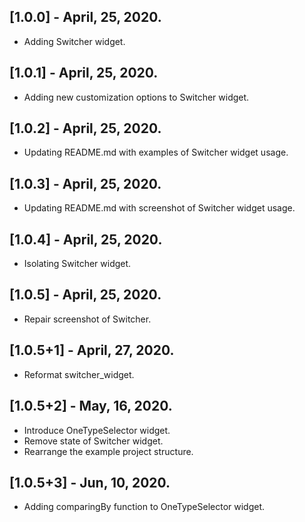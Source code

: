 ## [1.0.0] - April, 25, 2020.

* Adding Switcher widget.

## [1.0.1] - April, 25, 2020.

* Adding new customization options to Switcher widget.

## [1.0.2] - April, 25, 2020.

* Updating README.md with examples of Switcher widget usage.

## [1.0.3] - April, 25, 2020.

* Updating README.md with screenshot of Switcher widget usage.

## [1.0.4] - April, 25, 2020.

* Isolating Switcher widget.

## [1.0.5] - April, 25, 2020.

* Repair screenshot of Switcher.

## [1.0.5+1] - April, 27, 2020.

* Reformat switcher_widget.

## [1.0.5+2] - May, 16, 2020.

* Introduce OneTypeSelector widget.
* Remove state of Switcher widget.
* Rearrange the example project structure.

## [1.0.5+3] - Jun, 10, 2020.

* Adding comparingBy function to OneTypeSelector widget.